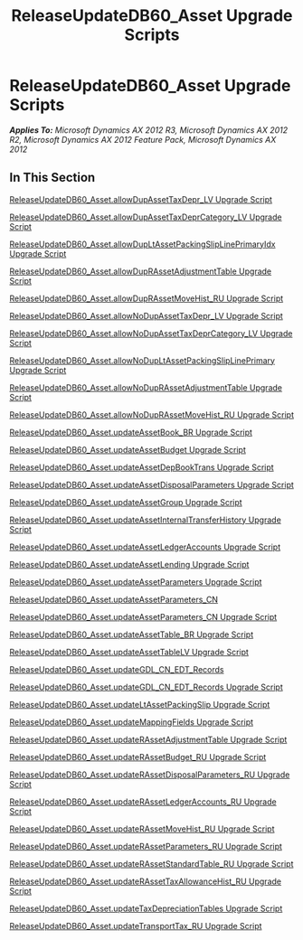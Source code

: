 ﻿---
title: ReleaseUpdateDB60_Asset Upgrade Scripts
TOCTitle: ReleaseUpdateDB60_Asset Upgrade Scripts
ms:assetid: a51e91a9-5eed-4e7e-80e6-d88712d8b302
ms:mtpsurl: https://msdn.microsoft.com/en-us/library/JJ736824(v=AX.60)
ms:contentKeyID: 49710255
ms.date: 05/18/2015
mtps_version: v=AX.60
---

# ReleaseUpdateDB60\_Asset Upgrade Scripts 


_**Applies To:** Microsoft Dynamics AX 2012 R3, Microsoft Dynamics AX 2012 R2, Microsoft Dynamics AX 2012 Feature Pack, Microsoft Dynamics AX 2012_

## In This Section

[ReleaseUpdateDB60\_Asset.allowDupAssetTaxDepr\_LV Upgrade Script](releaseupdatedb60-asset-allowdupassettaxdepr-lv-upgrade-script.md)

[ReleaseUpdateDB60\_Asset.allowDupAssetTaxDeprCategory\_LV Upgrade Script](releaseupdatedb60-asset-allowdupassettaxdeprcategory-lv-upgrade-script.md)

[ReleaseUpdateDB60\_Asset.allowDupLtAssetPackingSlipLinePrimaryIdx Upgrade Script](releaseupdatedb60-asset-allowdupltassetpackingsliplineprimaryidx-upgrade-script.md)

[ReleaseUpdateDB60\_Asset.allowDupRAssetAdjustmentTable Upgrade Script](releaseupdatedb60-asset-allowduprassetadjustmenttable-upgrade-script.md)

[ReleaseUpdateDB60\_Asset.allowDupRAssetMoveHist\_RU Upgrade Script](releaseupdatedb60-asset-allowduprassetmovehist-ru-upgrade-script.md)

[ReleaseUpdateDB60\_Asset.allowNoDupAssetTaxDepr\_LV Upgrade Script](releaseupdatedb60-asset-allownodupassettaxdepr-lv-upgrade-script.md)

[ReleaseUpdateDB60\_Asset.allowNoDupAssetTaxDeprCategory\_LV Upgrade Script](releaseupdatedb60-asset-allownodupassettaxdeprcategory-lv-upgrade-script.md)

[ReleaseUpdateDB60\_Asset.allowNoDupLtAssetPackingSlipLinePrimary Upgrade Script](releaseupdatedb60-asset-allownodupltassetpackingsliplineprimary-upgrade-script.md)

[ReleaseUpdateDB60\_Asset.allowNoDupRAssetAdjustmentTable Upgrade Script](releaseupdatedb60-asset-allownoduprassetadjustmenttable-upgrade-script.md)

[ReleaseUpdateDB60\_Asset.allowNoDupRAssetMoveHist\_RU Upgrade Script](releaseupdatedb60-asset-allownoduprassetmovehist-ru-upgrade-script.md)

[ReleaseUpdateDB60\_Asset.updateAssetBook\_BR Upgrade Script](releaseupdatedb60-asset-updateassetbook-br-upgrade-script.md)

[ReleaseUpdateDB60\_Asset.updateAssetBudget Upgrade Script](releaseupdatedb60-asset-updateassetbudget-upgrade-script.md)

[ReleaseUpdateDB60\_Asset.updateAssetDepBookTrans Upgrade Script](releaseupdatedb60-asset-updateassetdepbooktrans-upgrade-script.md)

[ReleaseUpdateDB60\_Asset.updateAssetDisposalParameters Upgrade Script](releaseupdatedb60-asset-updateassetdisposalparameters-upgrade-script.md)

[ReleaseUpdateDB60\_Asset.updateAssetGroup Upgrade Script](releaseupdatedb60-asset-updateassetgroup-upgrade-script.md)

[ReleaseUpdateDB60\_Asset.updateAssetInternalTransferHistory Upgrade Script](releaseupdatedb60-asset-updateassetinternaltransferhistory-upgrade-script.md)

[ReleaseUpdateDB60\_Asset.updateAssetLedgerAccounts Upgrade Script](releaseupdatedb60-asset-updateassetledgeraccounts-upgrade-script.md)

[ReleaseUpdateDB60\_Asset.updateAssetLending Upgrade Script](releaseupdatedb60-asset-updateassetlending-upgrade-script.md)

[ReleaseUpdateDB60\_Asset.updateAssetParameters Upgrade Script](releaseupdatedb60-asset-updateassetparameters-upgrade-script.md)

[ReleaseUpdateDB60\_Asset.updateAssetParameters\_CN](releaseupdatedb60-asset-updateassetparameters-cn.md)

[ReleaseUpdateDB60\_Asset.updateAssetParameters\_CN Upgrade Script](releaseupdatedb60-asset-updateassetparameters-cn-upgrade-script.md)

[ReleaseUpdateDB60\_Asset.updateAssetTable\_BR Upgrade Script](releaseupdatedb60-asset-updateassettable-br-upgrade-script.md)

[ReleaseUpdateDB60\_Asset.updateAssetTableLV Upgrade Script](releaseupdatedb60-asset-updateassettablelv-upgrade-script.md)

[ReleaseUpdateDB60\_Asset.updateGDL\_CN\_EDT\_Records](releaseupdatedb60-asset-updategdl-cn-edt-records.md)

[ReleaseUpdateDB60\_Asset.updateGDL\_CN\_EDT\_Records Upgrade Script](releaseupdatedb60-asset-updategdl-cn-edt-records-upgrade-script.md)

[ReleaseUpdateDB60\_Asset.updateLtAssetPackingSlip Upgrade Script](releaseupdatedb60-asset-updateltassetpackingslip-upgrade-script.md)

[ReleaseUpdateDB60\_Asset.updateMappingFields Upgrade Script](releaseupdatedb60-asset-updatemappingfields-upgrade-script.md)

[ReleaseUpdateDB60\_Asset.updateRAssetAdjustmentTable Upgrade Script](releaseupdatedb60-asset-updaterassetadjustmenttable-upgrade-script.md)

[ReleaseUpdateDB60\_Asset.updateRAssetBudget\_RU Upgrade Script](releaseupdatedb60-asset-updaterassetbudget-ru-upgrade-script.md)

[ReleaseUpdateDB60\_Asset.updateRAssetDisposalParameters\_RU Upgrade Script](releaseupdatedb60-asset-updaterassetdisposalparameters-ru-upgrade-script.md)

[ReleaseUpdateDB60\_Asset.updateRAssetLedgerAccounts\_RU Upgrade Script](releaseupdatedb60-asset-updaterassetledgeraccounts-ru-upgrade-script.md)

[ReleaseUpdateDB60\_Asset.updateRAssetMoveHist\_RU Upgrade Script](releaseupdatedb60-asset-updaterassetmovehist-ru-upgrade-script.md)

[ReleaseUpdateDB60\_Asset.updateRAssetParameters\_RU Upgrade Script](releaseupdatedb60-asset-updaterassetparameters-ru-upgrade-script.md)

[ReleaseUpdateDB60\_Asset.updateRAssetStandardTable\_RU Upgrade Script](releaseupdatedb60-asset-updaterassetstandardtable-ru-upgrade-script.md)

[ReleaseUpdateDB60\_Asset.updateRAssetTaxAllowanceHist\_RU Upgrade Script](releaseupdatedb60-asset-updaterassettaxallowancehist-ru-upgrade-script.md)

[ReleaseUpdateDB60\_Asset.updateTaxDepreciationTables Upgrade Script](releaseupdatedb60-asset-updatetaxdepreciationtables-upgrade-script.md)

[ReleaseUpdateDB60\_Asset.updateTransportTax\_RU Upgrade Script](releaseupdatedb60-asset-updatetransporttax-ru-upgrade-script.md)

  



